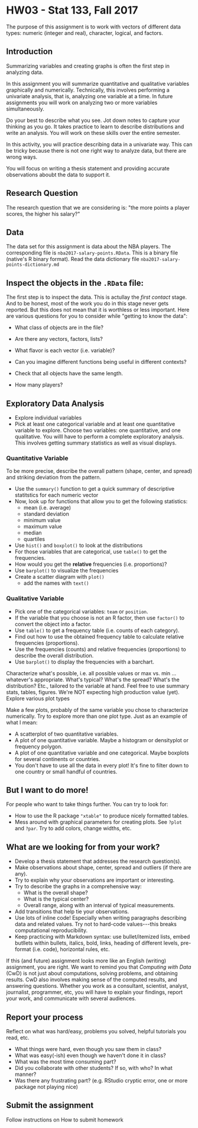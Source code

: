 HW03 - Stat 133, Fall 2017
================

The purpose of this assignment is to work with vectors of different data types: numeric (integer and real), character, logical, and factors.

Introduction
------------

Summarizing variables and creating graphs is often the first step in analyzing data.

In this assignment you will summarize quantitative and qualitative variables graphically and numerically. Technically, this involves performing a univariate analysis, that is, analyzing one variable at a time. In future assignments you will work on analyzing two or more variables simultaneously.

Do your best to describe what you see. Jot down notes to capture your thinking as you go. It takes practice to learn to describe distributions and write an analysis. You will work on these skills over the entire semester.

In this activity, you will practice describing data in a univariate way. This can be tricky because there is not one right way to analyze data, but there are wrong ways.

You will focus on writing a thesis statement and providing accurate observations aboubt the data to support it.

Research Question
-----------------

The research question that we are considering is: "the more points a player scores, the higher his salary?"

Data
----

The data set for this assignment is data about the NBA players. The corresponding file is `nba2017-salary-points.RData`. This is a binary file (native's R binary format). Read the data dictionary file `nba2017-salary-points-dictionary.md`

Inspect the objects in the `.RData` file:
-----------------------------------------

The first step is to inspect the data. This is actullay the *first contact* stage. And to be honest, most of the work you do in this stage never gets reported. But this does not mean that it is worthless or less important. Here are various questions for you to consider while "getting to know the data":

-   What class of objects are in the file?
-   Are there any vectors, factors, lists?
-   What flavor is each vector (i.e. variable)?
-   Can you imagine different functions being useful in different contexts?

-   Check that all objects have the same length.
-   How many players?

Exploratory Data Analysis
-------------------------

-   Explore individual variables
-   Pick at least one categorical variable and at least one quantitative variable to explore. Choose two variables: one quantitative, and one qualitative. You willl have to perform a complete exploratory analysis. This involves getting summary statistics as well as visual displays.

### Quantitative Variable

To be more precise, describe the overall pattern (shape, center, and spread) and striking deviation from the pattern.

-   Use the `summary()` function to get a quick summary of descriptive statitstics for each numeric vector
-   Now, look up for functions that allow you to get the following statistics:
    -   mean (i.e. average)
    -   standard deviation
    -   minimum value
    -   maximum value
    -   median
    -   quartiles
-   Use `hist()` and `boxplot()` to look at the distributions
-   For those variables that are categorical, use `table()` to get the frequencies.
-   How would you get the **relative** frequencies (i.e. proportions)?
-   Use `barplot()` to visualize the frequencies
-   Create a scatter diagram with `plot()`
    -   add the names with `text()`

### Qualitative Variable

-   Pick one of the categorical variables: `team` or `position`.
-   If the variable that you choose is not an R factor, then use `factor()` to convert the object into a factor.
-   Use `table()` to get a frequency table (i.e. counts of each category).
-   Find out how to use the obtained frequency table to calculate relative frequencies (proportions).
-   Use the frequencies (counts) and relative frequencies (proportions) to describe the overall distribution.
-   Use `barplot()` to display the frequencies with a barchart.

Characterize what's possible, i.e. all possible values or max vs. min ... whatever's appropriate. What's typical? What's the spread? What's the distribution? Etc., tailored to the variable at hand. Feel free to use summary stats, tables, figures. We're NOT expecting high production value (yet). Explore various plot types

Make a few plots, probably of the same variable you chose to characterize numerically. Try to explore more than one plot type. Just as an example of what I mean:

-   A scatterplot of two quantitative variables.
-   A plot of one quantitative variable. Maybe a histogram or densityplot or frequency polygon.
-   A plot of one quantitative variable and one categorical. Maybe boxplots for several continents or countries.
-   You don't have to use all the data in every plot! It's fine to filter down to one country or small handful of countries.

But I want to do more!
----------------------

For people who want to take things further. You can try to look for:

-   How to use the R package `"xtable"` to produce nicely formatted tables.
-   Mess around with graphical parameters for creating plots. See `?plot` and `?par`. Try to add colors, change widths, etc.

What are we looking for from your work?
---------------------------------------

-   Develop a thesis statement that addresses the research question(s).
-   Make observations about shape, center, spread and outliers (if there are any).
-   Try to explain why your observations are important or interesting.
-   Try to describe the graphs in a comprehensive way:
    -   What is the overall shape?
    -   What is the typical center?
    -   Overall range, along with an interval of typical measurements.
-   Add transitions that help tie your observations.
-   Use lots of inline code! Especially when writing paragraphs describing data and related values. Try not to hard-code values---this breaks computational reproducibility.
-   Keep practicing with Markdown syntax: use bullet/itemized lists, embed butllets within bullets, italics, bold, links, heading of different levels, pre-format (i.e. code), horizontal rules, etc.

If this (and future) assignment looks more like an English (writing) assignment, you are right. We want to remind you that *Computing with Data* (CwD) is not just about computations, solving problems, and obtaining results. CwD also involves making sense of the computed results, and answering questions. Whether you work as a consultant, scientist, analyst, journalist, programmer, etc, you will have to explain your findings, report your work, and communicate with several audiences.

Report your process
-------------------

Reflect on what was hard/easy, problems you solved, helpful tutorials you read, etc.

-   What things were hard, even though you saw them in class?
-   What was easy(-ish) even though we haven't done it in class?
-   What was the most time consuming part?
-   Did you collaborate with other students? If so, with who? In what manner?
-   Was there any frustrating part? (e.g. RStudio cryptic error, one or more package not playing nice)

Submit the assignment
---------------------

Follow instructions on How to submit homework
